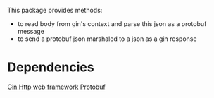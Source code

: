 This package provides methods:
- to read body from gin's context and parse this json as a protobuf message
- to send a protobuf json marshaled to a json as a gin response

# Dependencies
[Gin Http web framework](https://github.com/gin-gonic/gin)
[Protobuf](https://github.com/golang/protobuf)
